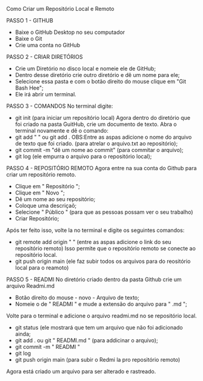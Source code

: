 Como Criar um Repositório Local e Remoto

PASSO 1 - GITHUB
- Baixe o GitHub Desktop no seu computador
- Baixe o Git
- Crie uma conta no GitHub

PASSO 2 - CRIAR DIRETÓRIOS
- Crie um Diretório no disco local e nomeie ele de GitHub;
- Dentro desse diretório crie outro diretório e dê um nome para ele;
- Selecione essa pasta e com o botão direito do mouse clique em "Git Bash Hee";
- Ele irá abrir um terminal.

PASSO 3 - COMANDOS
No terminal digite:
- git init (para iniciar um repositório local)
Agora dentro do diretório que foi criado na pasta GuitHub, crie um documento de texto.
Abra o terminal novamente e dê o comando:
- git add " " ou git add . OBS:Entre as aspas adicione o nome do arquivo de texto que foi criado. (para atrelar o arquivo.txt ao repositório);
- git commit -m "dê um nome ao commit" (para commitar o arquivo);
- git log (ele empurra o arquivo para o repositório local);

PASSO 4 - REPOSITÓRIO REMOTO
Agora entre na sua conta do Github para criar um repositório remoto.
- Clique em " Repositório ";
- Clique em " Novo ";
- Dê um nome ao seu repositório;
- Coloque uma descriçaõ;
- Selecione " Público " (para que as pessoas possam ver o seu trabalho)
- Criar Repositório;

Após ter feito isso, volte la no terminal e digite os seguintes comandos:
- git remote add origin " " (entre as aspas adicione o link do seu repositório remoto)
Isso permite que o repositório remoto se conecte ao repositório local.
- git push origin main (ele faz subir todos os arquivos para do reositório local para o reamoto)

PASSO 5 - READMI
No diretório criado dentro da pasta Github crie um arquivo Readmi.md
- Botão direito do mouse - novo - Arquivo de  texto;
- Nomeie o de " READMI " e mude a extensão do arquivo para " .md ";

Volte para o terminal e adicione o arquivo readmi.md no se repositório local.
- git status (ele mostrará que tem um arquivo que não foi adicionado ainda;
- git add . ou git " READMI.md " (para addicinar o arquivo);
- git commit -m " READMI "
- git log
- git push origin main (para subir o Redmi la pro repositório remoto)

Agora está criado um arquivo para ser alterado e rastreado.